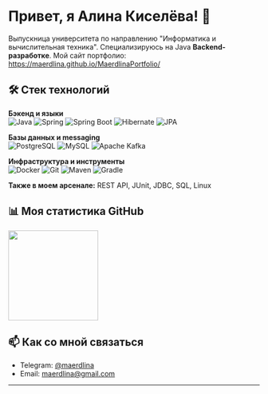 

# Привет, я Алина Киселёва! 👋

Выпускница университета по направлению "Информатика и вычислительная техника". Специализируюсь на Java **Backend-разработке**.
Мой сайт портфолио: https://maerdlina.github.io/MaerdlinaPortfolio/

## 🛠️ Стек технологий

**Бэкенд и языки**  
![Java](https://img.shields.io/badge/Java-ED8B00?style=for-the-badge&logo=openjdk&logoColor=white)
![Spring](https://img.shields.io/badge/Spring-6DB33F?style=for-the-badge&logo=spring&logoColor=white)
![Spring Boot](https://img.shields.io/badge/Spring_Boot-6DB33F?style=for-the-badge&logo=spring-boot&logoColor=white)
![Hibernate](https://img.shields.io/badge/Hibernate-59666C?style=for-the-badge&logo=Hibernate&logoColor=white)
![JPA](https://img.shields.io/badge/JPA-59666C?style=for-the-badge&logo=Hibernate&logoColor=white)

**Базы данных и messaging**  
![PostgreSQL](https://img.shields.io/badge/PostgreSQL-316192?style=for-the-badge&logo=postgresql&logoColor=white)
![MySQL](https://img.shields.io/badge/MySQL-4479A1?style=for-the-badge&logo=mysql&logoColor=white)
![Apache Kafka](https://img.shields.io/badge/Apache_Kafka-231F20?style=for-the-badge&logo=apache-kafka&logoColor=white)

**Инфраструктура и инструменты**  
![Docker](https://img.shields.io/badge/Docker-2CA5E0?style=for-the-badge&logo=docker&logoColor=white)
![Git](https://img.shields.io/badge/Git-F05032?style=for-the-badge&logo=git&logoColor=white)
![Maven](https://img.shields.io/badge/Maven-C71A36?style=for-the-badge&logo=ApacheMaven&logoColor=white)
![Gradle](https://img.shields.io/badge/Gradle-02303A?style=for-the-badge&logo=Gradle&logoColor=white)

**Также в моем арсенале:** REST API, JUnit, JDBC, SQL, Linux

## 📊 Моя статистика GitHub

<a href="https://github.com/Maerdlina">
  <img height="180em" src="https://github-readme-stats.vercel.app/api/top-langs/?username=Maerdlina&layout=compact&theme=radical&hide=html,css,c%2B%2B" />
</a>

## 📫 Как со мной связаться
- Telegram: [@maerdlina](https://t.me/maerdlina)
- Email: maerdlina@gmail.com

---
